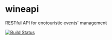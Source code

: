 # wineapi
RESTful API for enotouristic events' management


[![Build Status](https://travis-ci.org/eliasjuanpablo/wineapi.svg?branch=master)](https://travis-ci.org/eliasjuanpablo/wineapi)
